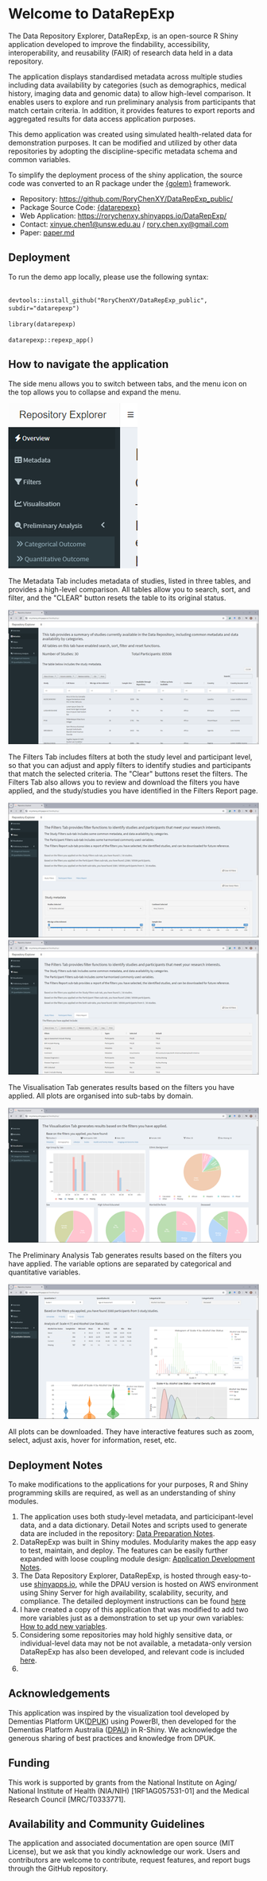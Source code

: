 # Welcome to DataRepExp

The Data Repository Explorer, DataRepExp, is an open-source R Shiny application developed to improve the findability, accessibility, interoperability, and reusability (FAIR) of research data held in a data repository. 

The application displays standardised metadata across multiple studies including data availability by categories (such as demographics, medical history, imaging data and genomic data) to allow high-level comparison. It enables users to explore and run preliminary analysis from participants that match certain criteria. In addition, it provides features to export reports and aggregated results for data access application purposes. 

This demo application was created using simulated health-related data for demonstration purposes. It can be modified and utilized by other data repositories by adopting the discipline-specific metadata schema and common variables.

To simplify the deployment process of the shiny application, the source code was converted to an R package under the [{golem}](https://github.com/ThinkR-open/golem) framework.

-   Repository: <https://github.com/RoryChenXY/DataRepExp_public/>
-   Package Source Code: [{datarepexp}](/datarepexp/)
-   Web Application: <https://rorychenxy.shinyapps.io/DataRepExp/>
-   Contact: [xinyue.chen1\@unsw.edu.au](mailto:%20xinyue.chen1@unsw.edu.au) / [rory.chen.xy\@gmail.com](mailto:%20rory.chen.xy@gmail.com)
-   Paper: [paper.md](/paper/paper.md)

## Deployment

To run the demo app locally, please use the following syntax:

```

devtools::install_github("RoryChenXY/DataRepExp_public", subdir="datarepexp")

library(datarepexp)

datarepexp::repexp_app()

```

## How to navigate the application
The side menu allows you to switch between tabs, and the menu icon on the top allows you to collapse and expand the menu.

![Side Menu](/img/sidemenu.png)

The Metadata Tab includes metadata of studies, listed in three tables, and provides a high-level comparison. All tables allow you to search, sort, and filter, and the "CLEAR" button resets the table to its original status.

![Metadata Tab](/img/metadata.png)

The Filters Tab includes filters at both the study level and participant level, so that you can adjust and apply filters to identify studies and participants that match the selected criteria. 
The "Clear" buttons reset the filters. The Filters Tab also allows you to review and download the filters you have applied, and the study/studies you have identified in the Filters Report page.

![Filters study](/img/filter_study.png)
![Filters report](/img/filter_report.png)

The Visualisation Tab generates results based on the filters you have applied. All plots are organised into sub-tabs by domain.

![Visualisation Tab](/img/vis_dem.png)

The Preliminary Analysis Tab generates results based on the filters you have applied. The variable options are separated by categorical and quantitative variables.

![Preliminary Analysis Tab](/img/pa.png)

All plots can be downloaded. They have interactive features such as zoom, select, adjust axis, hover for information, reset, etc.

## Deployment Notes

To make modifications to the applications for your purposes, R and Shiny programming skills are required, as well as an understanding of shiny modules.

1. The application uses both study-level metadata, and particicipant-level data, and a data dictionary. Detail Notes and scripts used to generate data are included in the repository: [Data Preparation Notes](/notes/1_dataprep.md). 
2. DataRepExp was built in Shiny modules. Modularity makes the app easy to test, maintain, and deploy. The features can be easily further expanded with loose coupling module design: [Application Development Notes](/notes/2_app_dev_notes.md).
3. The Data Repository Explorer, DataRepExp, is hosted through easy-to-use [shinyapps.io](https://www.shinyapps.io/),  while the DPAU version is hosted on AWS environment using Shiny Server for high availability, scalability, security, and compliance.  The detailed deployment instructions can be found [here](https://shiny.posit.co/r/deploy.html)
4. I have created a copy of this application that was modified to add two more variables just as a demonstration to set up your own variables: [How to add new variables](/notes/3_add_new_var.md).
5. Considering some repositories may hold highly sensitive data, or individual-level data may not be not available, a metadata-only version DataRepExp has also been developed, and relevant code is included [here](/archive/meta_demo).
6. 

## Acknowledgements
This application was inspired by the visualization tool developed by Dementias Platform UK([DPUK](https://www.dementiasplatform.uk/)) using PowerBI, then developed for the Dementias Platform Australia ([DPAU](https://www.dementiasplatform.com.au/)) in R-Shiny. We acknowledge the generous sharing of best practices and knowledge from DPUK.

## Funding
This work is supported by grants from the National Institute on Aging/ National Institute of Health (NIA/NIH) [1RF1AG057531-01] and the Medical Research Council [MRC/T0333771]. 

## Availability and Community Guidelines
The application and associated documentation are open source (MIT License), but we ask that you kindly acknowledge our work. 
Users and contributors are welcome to contribute, request features, and report bugs through the GitHub repository.



